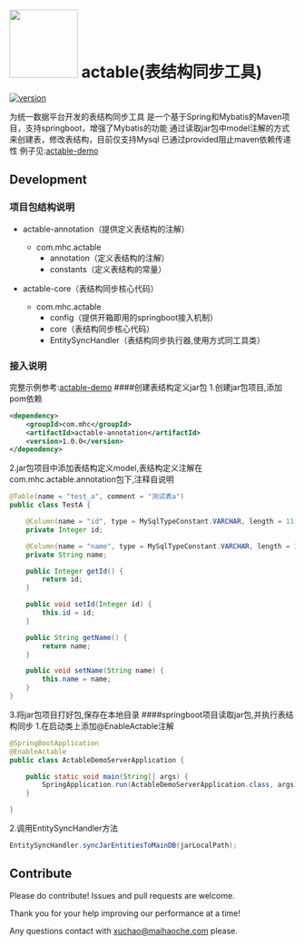 # <img src="http://img.jasoncui.online/logo.svg" height=120 /> actable(表结构同步工具)

[![version][version-badge]][CHANGELOG] 

  为统一数据平台开发的表结构同步工具
  是一个基于Spring和Mybatis的Maven项目，支持springboot，增强了Mybatis的功能
  通过读取jar包中model注解的方式来创建表，修改表结构，目前仅支持Mysql
  已通过provided阻止maven依赖传递性
  例子见:[actable-demo]
  
## Development
### 项目包结构说明
- actable-annotation（提供定义表结构的注解）
  - com.mhc.actable
    - annotation（定义表结构的注解）
    - constants（定义表结构的常量）
    
- actable-core（表结构同步核心代码）
  - com.mhc.actable
    - config（提供开箱即用的springboot接入机制）
    - core（表结构同步核心代码）
    - EntitySyncHandler（表结构同步执行器,使用方式同工具类）

### 接入说明
完整示例参考:[actable-demo]
####创建表结构定义jar包
1.创建jar包项目,添加pom依赖
```xml
<dependency>
    <groupId>com.mhc</groupId>
    <artifactId>actable-annotation</artifactId>
    <version>1.0.0</version>
</dependency>
```
2.jar包项目中添加表结构定义model,表结构定义注解在com.mhc.actable.annotation包下,注释自说明
```java
@Table(name = "test_a", comment = "测试表a")
public class TestA {

    @Column(name = "id", type = MySqlTypeConstant.VARCHAR, length = 11, isNull = false, comment = "主键")
    private Integer id;

    @Column(name = "name", type = MySqlTypeConstant.VARCHAR, length = 111, comment = "名字")
    private String name;

    public Integer getId() {
        return id;
    }

    public void setId(Integer id) {
        this.id = id;
    }

    public String getName() {
        return name;
    }

    public void setName(String name) {
        this.name = name;
    }
}
```
3.将jar包项目打好包,保存在本地目录
####springboot项目读取jar包,并执行表结构同步
1.在启动类上添加@EnableActable注解
```java
@SpringBootApplication
@EnableActable
public class ActableDemoServerApplication {

    public static void main(String[] args) {
        SpringApplication.run(ActableDemoServerApplication.class, args);
    }

}
```
2.调用EntitySyncHandler方法
```java
EntitySyncHandler.syncJarEntitiesToMainDB(jarLocalPath);
```

## Contribute

Please do contribute! Issues and pull requests are welcome.

Thank you for your help improving our performance at a time!

Any questions contact with xuchao@maihaoche.com please.

[CHANGELOG]: ./CHANGELOG.md
[version-badge]: https://img.shields.io/badge/version-1.0.0-blue.svg
[actable-demo]: https://git.dawanju.net/xuchao/actable-demo
